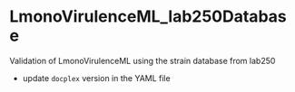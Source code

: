 # LmonoVirulenceML_lab250Database
 Validation of LmonoVirulenceML using the strain database from lab250

- update `docplex` version in the YAML file
